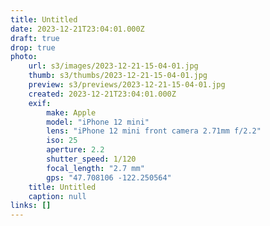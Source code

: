 ```yaml
---
title: Untitled
date: 2023-12-21T23:04:01.000Z
draft: true
drop: true
photo:
    url: s3/images/2023-12-21-15-04-01.jpg
    thumb: s3/thumbs/2023-12-21-15-04-01.jpg
    preview: s3/previews/2023-12-21-15-04-01.jpg
    created: 2023-12-21T23:04:01.000Z
    exif:
        make: Apple
        model: "iPhone 12 mini"
        lens: "iPhone 12 mini front camera 2.71mm f/2.2"
        iso: 25
        aperture: 2.2
        shutter_speed: 1/120
        focal_length: "2.7 mm"
        gps: "47.708106 -122.250564"
    title: Untitled
    caption: null
links: []
---
```

